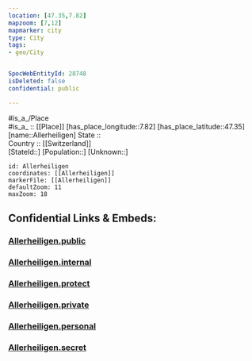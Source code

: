 ```yaml
---
location: [47.35,7.82] 
mapzoom: [7,12] 
mapmarker: city 
type: City
tags:
- geo/City


SpocWebEntityId: 28748
isDeleted: false
confidential: public

---
```

#is_a_/Place  
#is_a_ :: [[Place]] 
[has_place_longitude::7.82] 
[has_place_latitude::47.35] 
[name::Allerheiligen] 
State ::  
Country :: [[Switzerland]]  
[StateId::] 
[Population::] 
[Unknown::] 


```leaflet
id: Allerheiligen
coordinates: [[Allerheiligen]] 
markerFile: [[Allerheiligen]] 
defaultZoom: 11 
maxZoom: 18
```


## Confidential Links & Embeds: 

### [Allerheiligen.public](/_public/\Earth\Continent\Europe\Europe~Central\Switzerland\Switzerland~Cantons\Solothurn\CityAllerheiligen.public.md) 

### [Allerheiligen.internal](/_internal/\Earth\Continent\Europe\Europe~Central\Switzerland\Switzerland~Cantons\Solothurn\CityAllerheiligen.internal.md) 

### [Allerheiligen.protect](/_protect/\Earth\Continent\Europe\Europe~Central\Switzerland\Switzerland~Cantons\Solothurn\CityAllerheiligen.protect.md) 

### [Allerheiligen.private](/_private/\Earth\Continent\Europe\Europe~Central\Switzerland\Switzerland~Cantons\Solothurn\CityAllerheiligen.private.md) 

### [Allerheiligen.personal](/_personal/\Earth\Continent\Europe\Europe~Central\Switzerland\Switzerland~Cantons\Solothurn\CityAllerheiligen.personal.md) 

### [Allerheiligen.secret](/_secret/\Earth\Continent\Europe\Europe~Central\Switzerland\Switzerland~Cantons\Solothurn\CityAllerheiligen.secret.md)


